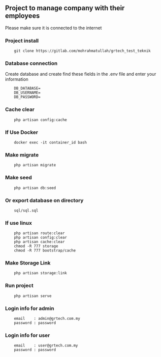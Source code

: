## Project to manage company with their employees
Please make sure it is connected to the internet

### Project install
		
		git clone https://gitlab.com/mohrahmatullah/grtech_test_teknik
		
	
### Database connection
Create database and create find these fields in the .env file and enter your information

		
		DB_DATABASE=
		DB_USERNAME=
		DB_PASSWORD=
		

### Cache clear
		
		php artisan config:cache
		
### If Use Docker
		
		docker exec -it container_id bash

### Make migrate
		
		php artisan migrate
		

### Make seed
		
		php artisan db:seed
		

### Or export database on directory
		
		sql/sql.sql
		

### If use linux

		php artisan route:clear
		php artisan config:clear
		php artisan cache:clear
		chmod -R 777 storage
		chmod -R 777 bootstrap/cache

### Make Storage Link
		
		php artisan storage:link
		

### Run project
		
		php artisan serve
		  
### Login info for admin
		
		email    : admin@grtech.com.my
		password : password
		
### Login info for user
		
		email    : user@grtech.com.my
		password : password
		
